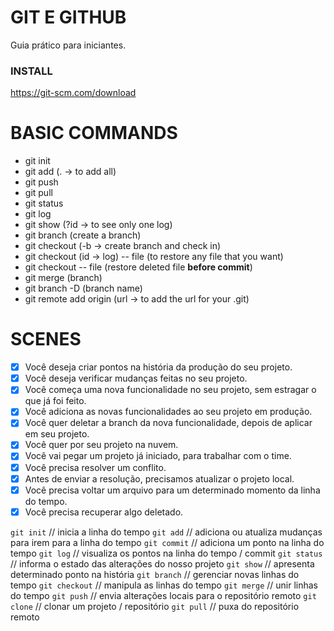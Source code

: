 # GIT E GITHUB

Guia prático para iniciantes.

### INSTALL

https://git-scm.com/download

# BASIC COMMANDS

- git init
- git add (. -> to add all)
- git push
- git pull
- git status
- git log
- git show (?id -> to see only one log)
- git branch (create a branch)
- git checkout (-b -> create branch and check in)
- git checkout (id -> log) -- file (to restore any file that you want)
- git checkout -- file (restore deleted file **before commit**)
- git merge (branch)
- git branch -D (branch name)
- git remote add origin (url -> to add the url for your .git)

# SCENES

- [x] Você deseja criar pontos na história da produção do seu projeto.
- [x] Você deseja verificar mudanças feitas no seu projeto.
- [x] Você começa uma nova funcionalidade no seu projeto, sem estragar o que já foi feito.
- [x] Você adiciona as novas funcionalidades ao seu projeto em produção.
- [x] Você quer deletar a branch da nova funcionalidade, depois de aplicar em seu projeto.
- [x] Você quer por seu projeto na nuvem.
- [x] Você vai pegar um projeto já iniciado, para trabalhar com o time.
- [x] Você precisa resolver um conflito.
- [x] Antes de enviar a resolução, precisamos atualizar o projeto local.
- [x] Você precisa voltar um arquivo para um determinado momento da linha do tempo.
- [x] Você precisa recuperar algo deletado.

`git init` // inicia a linha do tempo
`git add` // adiciona ou atualiza mudanças para irem para a linha do tempo
`git commit` // adiciona um ponto na linha do tempo
`git log` // visualiza os pontos na linha do tempo / commit
`git status` // informa o estado das alterações do nosso projeto
`git show` // apresenta determinado ponto na história
`git branch` // gerenciar novas linhas do tempo
`git checkout` // manipula as linhas do tempo
`git merge` // unir linhas do tempo
`git push` // envia alterações locais para o repositório remoto
`git clone` // clonar um projeto / repositório
`git pull` // puxa do repositório remoto
